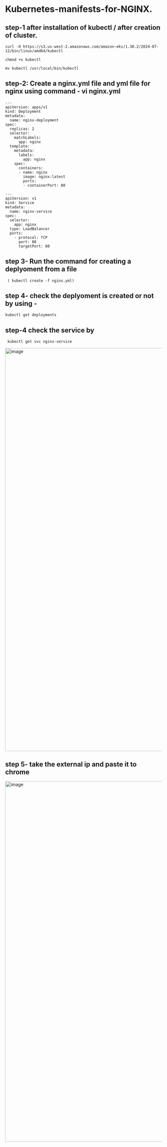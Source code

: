 # Kubernetes-manifests-for-NGINX.
## step-1 after installation of kubectl / after creation of cluster.

```
curl -O https://s3.us-west-2.amazonaws.com/amazon-eks/1.30.2/2024-07-12/bin/linux/amd64/kubectl

chmod +x kubectl

mv kubectl /usr/local/bin/kubectl
```

## step-2: Create a nginx.yml file and yml file for nginx using command - vi nginx.yml

```
---
apiVersion: apps/v1
kind: Deployment
metadata:
  name: nginx-deployment
spec:
  replicas: 2
  selector:
    matchLabels:
      app: nginx
  template:
    metadata:
      labels:
        app: nginx
    spec:
      containers:
      - name: nginx
        image: nginx:latest
        ports:
        - containerPort: 80

---
apiVersion: v1
kind: Service
metadata:
  name: nginx-service
spec:
  selector:
    app: nginx
  type: LoadBalancer
  ports:
    - protocol: TCP
      port: 80
      targetPort: 80

```

## step 3- Run the command for creating a deplyoment from a file
```
 ( kubectl create -f nginx.yml)
```
## step 4- check the deplyoment is created or not by using -
```
kubectl get deployments
```

## step-4 check the service by 
```
 kubectl get svc nginx-service 
```


<img width="1298" alt="image" src="https://github.com/user-attachments/assets/0a6b18c5-bbb8-449f-b5cd-7f25f48225ae" />

## step 5- take the external ip and paste it to chrome 
<img width="1161" alt="image" src="https://github.com/user-attachments/assets/818d8585-628e-4b44-b69d-db78c8b31518" />



